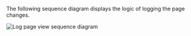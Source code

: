 The following sequence diagram displays the logic of logging the page changes.

![Log page view sequence diagram](https://www.plantuml.com/plantuml/proxy?cache=no&fmt=svg&src=https://github.com/solid-dimakoniaiev/test_buildkite/raw/main/firebase_analytics_log_page_view_sequence.puml)
